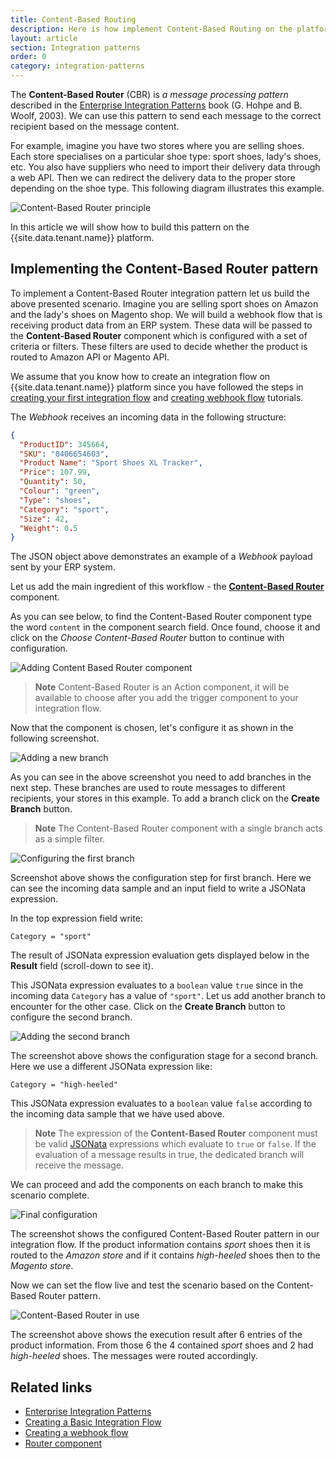 ```yaml
---
title: Content-Based Routing
description: Here is how implement Content-Based Routing on the platform.
layout: article
section: Integration patterns
order: 0
category: integration-patterns
---
```


The **Content-Based Router** (CBR) is *a message processing pattern* described in
the [Enterprise Integration Patterns](http://www.enterpriseintegrationpatterns.com/patterns/messaging/ContentBasedRouter.html)
book (G. Hohpe and B. Woolf, 2003). We can use this pattern to send each message to
the correct recipient based on the message content.

For example, imagine you have two stores where you are selling shoes. Each store
specialises on a particular shoe type: sport shoes, lady's shoes, etc. You also
have suppliers who need to import their delivery data through a web API. Then we
can redirect the delivery data to the proper store depending on the shoe type.
This following diagram illustrates this example.

![Content-Based Router principle](/assets/img/integrator-guide/cbr/cbr-principle.png "Content-Based Router principle")

In this article we will show how to build this pattern on the {{site.data.tenant.name}} platform.

## Implementing the Content-Based Router pattern

To implement a Content-Based Router integration pattern let us build the above
presented scenario. Imagine you are selling sport shoes on Amazon and the lady's
shoes on Magento shop. We will build a webhook flow that is receiving product
data from an ERP system. These data will be passed to the **Content-Based Router**
component which is configured with a set of criteria or filters. These filters
are used to decide whether the product is routed to Amazon API or Magento API.

We assume that you know how to create an integration flow on {{site.data.tenant.name}}
platform since you have followed the steps in [creating your first integration flow](/getting-started/first-flow)
and [creating webhook flow](/getting-started/webhooks-flow) tutorials.


The *Webhook* receives an incoming data in the following structure:

```json
{
  "ProductID": 345664,
  "SKU": "0406654603",
  "Product Name": "Sport Shoes XL Tracker",
  "Price": 107.99,
  "Quantity": 50,
  "Colour": "green",
  "Type": "shoes",
  "Category": "sport",
  "Size": 42,
  "Weight": 0.5
}
```

The JSON object above demonstrates an example of a *Webhook* payload sent by
your ERP system.

Let us add the main ingredient of this workflow - the
[**Content-Based Router**](/components/router/index) component.

As you can see below, to find the Content-Based Router component type
the word `content` in the component search field. Once found, choose it and click
on the *Choose Content-Based Router* button to continue with configuration.

![Adding Content Based Router component](/assets/img/integrator-guide/cbr/create-cbr-1.png "Adding Content Based Router component")

> **Note** Content-Based Router is an Action component, it will be available to
> choose after you add the trigger component to your integration flow.

Now that the component is chosen, let's configure it as shown in the following
screenshot.

![Adding a new branch](/assets/img/integrator-guide/cbr/create-cbr-2.png "Adding a new branch")

As you can see in the above screenshot you need to add branches in the next step.
These branches are used to route messages to different recipients, your stores
in this example. To add a branch click on the **Create Branch** button.

> **Note** The Content-Based Router component with a single branch acts as a
> simple filter.

![Configuring the first branch](/assets/img/integrator-guide/cbr/cbr-configure-first-branch.png "Configuring the first branch")

Screenshot above shows the configuration step for first branch. Here we can see the
incoming data sample and an input field to write a JSONata expression.

In the top expression field write:

```
Category = "sport"
```

The result of JSONata expression evaluation gets displayed below in the **Result**
field (scroll-down to see it).

This JSONata expression evaluates to a `boolean` value `true` since in the
incoming data `Category` has a value of `"sport"`. Let us
add another branch to encounter for the other case. Click on the
**Create Branch** button to configure the second branch.

![Adding the second branch](/assets/img/integrator-guide/cbr/cbr-configure-second-branch.png "Adding the second branch")

The screenshot above shows the configuration stage for a second branch. Here
we use a different JSONata expression like:

```
Category = "high-heeled"
```

This JSONata expression evaluates to a `boolean` value `false` according to the
incoming data sample that we have used above.

> **Note** The expression of the **Content-Based Router** component must be
> valid [JSONata](http://jsonata.org/) expressions which evaluate to `true` or
> `false`. If the evaluation of a message results in true, the
> dedicated branch will receive the message.

We can proceed and add the components on each branch to make this scenario complete.

![Final configuration](/assets/img/integrator-guide/cbr/create-cbr-7.png "Final configuration")

The screenshot shows the configured Content-Based Router pattern in our integration
flow. If the product information contains *sport* shoes then it is routed to
the *Amazon store* and if it contains *high-heeled* shoes then to the *Magento store*.

Now we can set the flow live and test the scenario based on the
Content-Based Router pattern.

![Content-Based Router in use](/assets/img/integrator-guide/cbr/create-cbr-8.png "Content-Based Router in use")

The screenshot above shows the execution result after 6 entries of the product
information. From those 6 the 4 contained *sport* shoes and 2 had
*high-heeled* shoes. The messages were routed accordingly.

## Related links

- [Enterprise Integration Patterns](http://www.enterpriseintegrationpatterns.com/patterns/messaging/ContentBasedRouter.html)
- [Creating a Basic Integration Flow](/getting-started/first-flow)
- [Creating a webhook flow](/getting-started/webhooks-flow)
- [Router component](/components/router/index)
